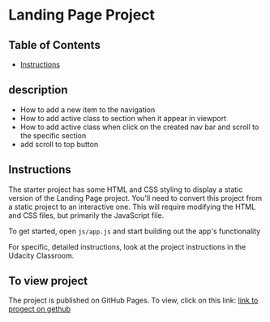 # Landing Page Project

## Table of Contents

* [Instructions](#instructions)
## description
* How to add a new item to the navigation
* How to add active class to section when it appear in viewport
* How to add active class when click on the created nav bar and scroll to the specific section
* add scroll to top button
## Instructions

The starter project has some HTML and CSS styling to display a static version of the Landing Page project. You'll need to convert this project from a static project to an interactive one. This will require modifying the HTML and CSS files, but primarily the JavaScript file.

To get started, open `js/app.js` and start building out the app's functionality

For specific, detailed instructions, look at the project instructions in the Udacity Classroom.
## To view project
The project is published on GitHub Pages. To view, click on this link: [link to progect on gethub](https://https://github.com/MustafaTaha7/nanodegree-project-landing)